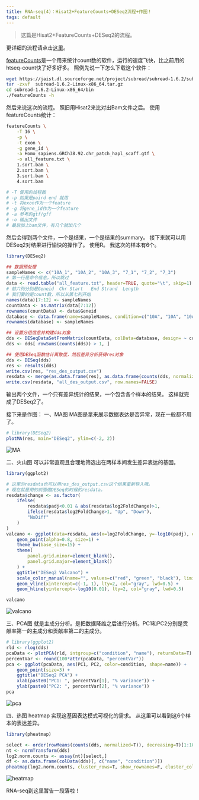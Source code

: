 ```yaml
---
title: RNA-seq(4)：Hisat2+FeatureCounts+DESeq2流程+作图！
tags: default
---
```


>这篇是Hisat2+FeatureCounts+DESeq2的流程。


更详细的流程请点击[这里](https://pzweuj.github.io/worstpractice/site/C02_RNA-seq/01.prepare_data/)。


[featureCounts](http://subread.sourceforge.net/)是一个用来统计count数的软件，运行的速度飞快，比之前用的htseq-count快了好多好多。
照例先说一下怎么下载这个软件：

```bash
wget https://jaist.dl.sourceforge.net/project/subread/subread-1.6.2/subread-1.6.2-Linux-x86_64.tar.gz
tar -zxvf  subread-1.6.2-Linux-x86_64.tar.gz
cd subread-1.6.2-Linux-x86_64/bin
./featureCounts -h
```
然后来说这次的流程。
照旧用Hisat2来比对出Bam文件之后。
使用featureCounts统计：
```bash
featureCounts \
	-T 16 \
	-p \
	-t exon \
	-g gene_id \
	-a Homo_sapiens.GRCh38.92.chr_patch_hapl_scaff.gtf \
	-o all_feature.txt \
	1.sort.bam \
	2.sort.bam \
	3.sort.bam \
	4.sort.bam

# -T 使用的线程数
# -p 如果是paird end 就用
# -t 将exon作为一个feature
# -g 将gene_id作为一个feature
# -a 参考的gtf/gff
# -o 输出文件
# 最后加上bam文件，有几个就加几个
```

然后会得到两个文件，一个是结果，一个是结果的summary。
接下来就可以用DESeq2对结果进行愉快的操作了。
使用R。
我这次的样本有6个。
```R
library(DESeq2)

## 数据预处理
sampleNames <- c("10A_1", "10A_2", "10A_3", "7_1", "7_2", "7_3")
# 第一行是命令信息，所以跳过
data <- read.table("all_feature.txt", header=TRUE, quote="\t", skip=1)
# 前六列分别是Geneid	Chr	Start	End	Strand	Length
# 我们要的是count数，所以从第七列开始
names(data)[7:12] <- sampleNames
countData <- as.matrix(data[7:12])
rownames(countData) <- data$Geneid
database <- data.frame(name=sampleNames, condition=c("10A", "10A", "10A", "7", "7", "7"))
rownames(database) <- sampleNames

## 设置分组信息并构建dds对象
dds <- DESeqDataSetFromMatrix(countData, colData=database, design= ~ condition)
dds <- dds[ rowSums(counts(dds)) > 1, ]

## 使用DESeq函数估计离散度，然后差异分析获得res对象
dds <- DESeq(dds)
res <- results(dds)
write.csv(res, "res_des_output.csv")
resdata <- merge(as.data.frame(res), as.data.frame(counts(dds, normalized=TRUE)),by="row.names",sort=FALSE)
write.csv(resdata, "all_des_output.csv", row.names=FALSE)
```
输出两个文件，一个只有差异统计的结果，一个包含各个样本的结果。
这样就完成了DESeq2了。

接下来是作图：
一、MA图
MA图是拿来展示数据表达是否异常，现在一般都不用了。
```R
# library(DESeq2)
plotMA(res, main="DESeq2", ylim=c(-2, 2))
```
![MA](https://raw.githubusercontent.com/pzweuj/pzweuj.github.io/refs/heads/master/downloads/images/MA.PNG)

二、火山图
可以非常直观且合理地筛选出在两样本间发生差异表达的基因。
```R
library(ggplot2)

# 这里的resdata也可以用res_des_output.csv这个结果重新导入哦。
# 现在就是用的前面做DESeq的时候的resdata。
resdata$change <- as.factor(
	ifelse(
		resdata$padj<0.01 & abs(resdata$log2FoldChange)>1,
		ifelse(resdata$log2FoldChange>1, "Up", "Down"),
		"NoDiff"
	)
)
valcano <- ggplot(data=resdata, aes(x=log2FoldChange, y=-log10(padj), color=change)) + 
	geom_point(alpha=0.8, size=1) + 
	theme_bw(base_size=15) + 
	theme(
		panel.grid.minor=element_blank(),
		panel.grid.major=element_blank()
	) + 
	ggtitle("DESeq2 Valcano") + 
	scale_color_manual(name="", values=c("red", "green", "black"), limits=c("Up", "Down", "NoDiff")) + 
	geom_vline(xintercept=c(-1, 1), lty=2, col="gray", lwd=0.5) + 
	geom_hline(yintercept=-log10(0.01), lty=2, col="gray", lwd=0.5)

valcano
```
![valcano](https://raw.githubusercontent.com/pzweuj/pzweuj.github.io/refs/heads/master/downloads/images/valcano.PNG)

三、PCA图
就是主成分分析。是把数据降维之后进行分析。PC1和PC2分别是贡献率第一的主成分和贡献率第二的主成分。
```R
# library(ggplot2)
rld <- rlog(dds)
pcaData <- plotPCA(rld, intgroup=c("condition", "name"), returnData=T)
percentVar <- round(100*attr(pcaData, "percentVar"))
pca <- ggplot(pcaData, aes(PC1, PC2, color=condition, shape=name)) + 
	geom_point(size=3) + 
	ggtitle("DESeq2 PCA") + 
	xlab(paste0("PC1: ", percentVar[1], "% variance")) + 
	ylab(paste0("PC2: ", percentVar[2], "% variance"))
pca
```
![pca](https://raw.githubusercontent.com/pzweuj/pzweuj.github.io/refs/heads/master/downloads/images/pca.PNG)

四、热图 heatmap
实现这基因表达模式可视化的需求。
从这里可以看到这6个样本的表达差异。
```R
library(pheatmap)

select <- order(rowMeans(counts(dds, normalized=T)), decreasing=T)[1:1000]
nt <- normTransform(dds)
log2.norm.counts <- assay(nt)[select,]
df <- as.data.frame(colData(dds)[, c("name", "condition")])
pheatmap(log2.norm.counts, cluster_rows=T, show_rownames=F, cluster_cols=T, annotation_col=df, fontsize=6)
```
![heatmap](https://raw.githubusercontent.com/pzweuj/pzweuj.github.io/refs/heads/master/downloads/images/heatmap.PNG)

RNA-seq到这里暂告一段落啦！

[-_-]:救我啊老井!